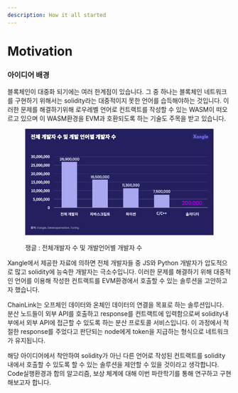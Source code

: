 ```yaml
---
description: How it all started
---
```


# Motivation

### 아이디어 배경

블록체인이 대중화 되기에는 여러 한계점이 있습니다. 그 중 하나는 블록체인 네트워크를 구현하기 위해서는 solidity라는 대중적이지 못한 언어를 습득해야하는 것입니다. 이러한 문제를 해결하기위해 로우레벨 언어로 컨트랙트를 작성할 수 있는 WASM이 떠오르고 있으며 이 WASM환경을 EVM과 호환되도록 하는 기술도 주목을 받고 있습니다.

<figure><img src="../../.gitbook/assets/1.png" alt=""><figcaption><p>쟁글 : 전체개발자 수 및 개발언어별 개발자 수</p></figcaption></figure>

Xangle에서 제공한 자료에 의하면 전체 개발자들 중 JS와 Python 개발자가 압도적으로 많고 solidity에 능숙한 개발자는 극소수입니다. 이러한 문제를 해결하기 위해 대중적인 언어를 이용해 작성한 컨트랙트를 EVM환경에서 호출할 수 있는 솔루션을 고안하고자 했습니다.

ChainLink는 오프체인 데이터와 온체인 데이터의 연결을 목표로 하는 솔루션입니다. 분산 노드들이 외부 API를 호출하고 response를 컨트랙트에 입력함으로써 solidity내부에서 외부 API에 접근할 수 있도록 하는 분산 프로토콜 서비스입니다. 이 과정에서 적절한 response를 주었다고 판단되는 node에게 token을 지급하는 형식으로 네트워크가 유지됩니다.

해당 아이디어에서 착안하여 solidity가 아닌 다른 언어로 작성된 컨트랙트를 solidity 내에서 호출할 수 있도록 할 수 있는 솔루션을 제안할 수 있을 것이라고 생각합니다. Code실행환경과 합의 알고리즘, 보상 체계에 대해 이번 파란학기를 통해 연구하고 구현해보고자 합니다.

